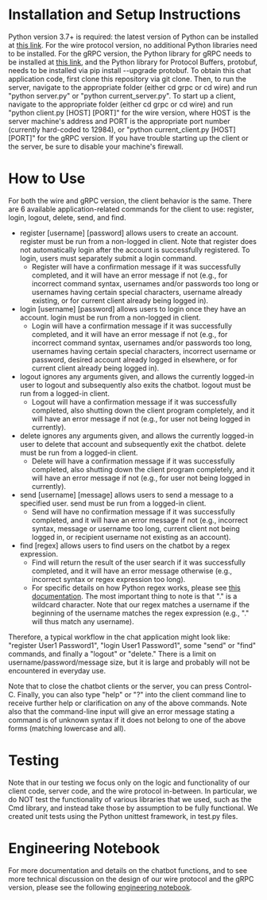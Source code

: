 # Installation and Setup Instructions
Python version 3.7+ is required: the latest version of Python can be installed at [this link](https://www.python.org/downloads/).
For the wire protocol version, no additional Python libraries need to be installed. For the gRPC version, the Python library for gRPC needs to be installed at [this link](https://grpc.io/docs/languages/python/quickstart/), and the Python library for Protocol Buffers, protobuf, needs to be installed via pip install --upgrade protobuf.
To obtain this chat application code, first clone this repository via git clone. Then, to run the server, navigate to the appropriate folder (either cd grpc or cd wire) and run "python server.py" or "python current_server.py". To start up a client, navigate to the appropriate folder (either cd grpc or cd wire) and run "python client.py [HOST] [PORT]" for the wire version, where HOST is the server machine's address and PORT is the appropriate port number (currently hard-coded to 12984), or "python current_client.py [HOST] [PORT]" for the gRPC version. 
If you have trouble starting up the client or the server, be sure to disable your machine's firewall.

# How to Use
For both the wire and gRPC version, the client behavior is the same. There are 6 available application-related commands for the client to use: register, login, logout, delete, send, and find. 
* register [username] [password] allows users to create an account. register must be run from a non-logged in client. Note that register does not automatically login after the account is successfully registered. To login, users must separately submit a login command. 
    * Register will have a confirmation message if it was successfully completed, and it will have an error message if not (e.g., for incorrect command syntax, usernames and/or passwords too long or usernames having certain special characters, username already existing, or for current client already being logged in).
* login [username] [password] allows users to login once they have an account. login must be run from a non-logged in client.
    * Login will have a confirmation message if it was successfully completed, and it will have an error message if not (e.g., for incorrect command syntax, usernames and/or passwords too long, usernames having certain special characters, incorrect username or password, desired account already logged in elsewhere, or for current client already being logged in).  
* logout ignores any arguments given, and allows the currently logged-in user to logout and subsequently also exits the chatbot. logout must be run from a logged-in client.
    * Logout will have a confirmation message if it was successfully completed, also shutting down the client program completely, and it will have an error message if not (e.g., for user not being logged in currently).
* delete ignores any arguments given, and allows the currently logged-in user to delete that account and subsequently exit the chatbot. delete must be run from a logged-in client.
    * Delete will have a confirmation message if it was successfully completed, also shutting down the client program completely, and it will have an error message if not (e.g., for user not being logged in currently).
* send [username] [message] allows users to send a message to a specified user. send must be run from a logged-in client.
    * Send will have no confirmation message if it was successfully completed, and it will have an error message if not (e.g., incorrect syntax, message or username too long, current client not being logged in, or recipient username not existing as an account).
* find [regex] allows users to find users on the chatbot by a regex expression.
    * Find will return the result of the user search if it was successfully completed, and it will have an error message otherwise (e.g., incorrect syntax or regex expression too long).
    * For specific details on how Python regex works, please see [this documentation](https://www.w3schools.com/python/python_regex.asp). The most important thing to note is that "." is a wildcard character. Note that our regex matches a username if the beginning of the username matches the regex expression (e.g., "." will thus match any username). 

Therefore, a typical workflow in the chat application might look like: "register User1 Password1", "login User1 Password1", some "send" or "find" commands, and finally a "logout" or "delete." There is a limit on username/password/message size, but it is large and probably will not be encountered in everyday use. 

Note that to close the chatbot clients or the server, you can press Control-C. Finally, you can also type "help" or "?" into the client command line to receive further help or clarification on any of the above commands. Note also that the command-line input will give an error message stating a command is of unknown syntax if it does not belong to one of the above forms (matching lowercase and all).

# Testing
Note that in our testing we focus only on the logic and functionality of our client code, server code, and the wire protocol in-between. In particular, we do NOT test the functionality of various libraries that we used, such as the Cmd library, and instead take those by assumption to be fully functional. We created unit tests using the Python unittest framework, in test.py files.

# Engineering Notebook
For more documentation and details on the chatbot functions, and to see more technical discussion on the design of our wire protocol and the gRPC version, please see the following [engineering notebook](https://docs.google.com/document/d/1_woX4jMeICmyr4oACuNrLt2HmFSQO7RKk35GuqDuTLs/edit?usp=sharing).

